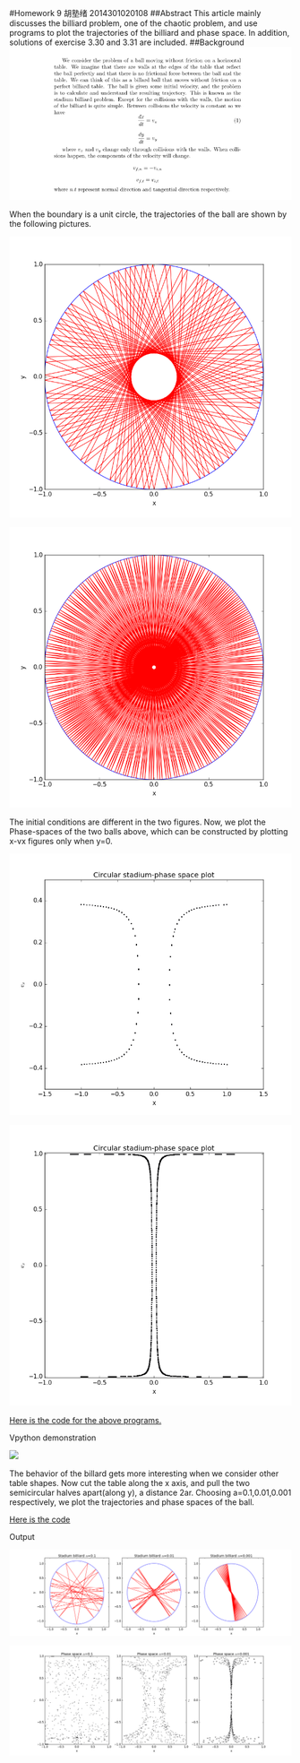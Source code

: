 #Homework 9 胡塾绪 2014301020108
##Abstract
This article mainly discusses the billiard problem, one of the chaotic problem, and use programs to plot the trajectories of the billiard and phase space. In addition, solutions of exercise 3.30 and 3.31 are included.
##Background
![](https://github.com/earthhero2016/compuational_physics_N2014301020108/blob/master/Ex-9/2016-11-17_150518.png)

When the boundary is a unit circle, the trajectories of the ball are shown by the following pictures.

![](https://github.com/earthhero2016/compuational_physics_N2014301020108/blob/master/Ex-9/circle2.png)

![](https://github.com/earthhero2016/compuational_physics_N2014301020108/blob/master/Ex-9/circle3.png)

The initial conditions are different in the two figures. Now, we plot the Phase-spaces of the two balls above, which can be constructed by plotting x-vx figures only when y=0.

![](https://github.com/earthhero2016/compuational_physics_N2014301020108/blob/master/Ex-9/circle2phase.png)

![](https://github.com/earthhero2016/compuational_physics_N2014301020108/blob/master/Ex-9/circle3phase.png)

[Here is the code for the above programs.](https://github.com/earthhero2016/compuational_physics_N2014301020108/blob/master/Ex-9/3.30.py)

Vpython demonstration

![](https://github.com/earthhero2016/compuational_physics_N2014301020108/blob/master/Ex-9/GIF.gif)

The behavior of the billard gets more interesting when we consider other table shapes. Now cut the table along the x axis, and pull the two semicircular halves apart(along y), a distance 2ar. Choosing a=0.1,0.01,0.001 respectively, we plot the trajectories and phase spaces of the ball.

[Here is the code](https://github.com/earthhero2016/compuational_physics_N2014301020108/blob/master/Ex-9/3.301.py)

Output

![](https://github.com/earthhero2016/compuational_physics_N2014301020108/blob/master/Ex-9/Stadium%20billiard.png)

![](https://github.com/earthhero2016/compuational_physics_N2014301020108/blob/master/Ex-9/Phase%20space.png)


